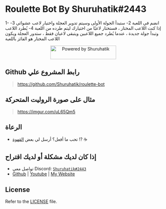 Roulette Bot By Shuruhatik#2443
====
1- انضم في اللعبة
2- ستبدأ الجولة الأولى وسيتم تدوير العجلة واختيار لاعب عشوائي
3- إذا كنت اللاعب المختار ، فستختار لاعبًا من اختيارك ليتم طرده من اللعبة
4- يُطرد اللاعب وتبدأ جولة جديدة ، عندما يُطرد جميع اللاعبين ويتبقى لاعبان فقط ، ستدور العجلة ويكون اللاعب المختار هو الفائز باللعبة

<div align="center">
    <p>
		<a href="https://bio.shuruhatik.com/" target="_blank"><img src="https://i.imgur.com/0Vm4FRF.png" width="212" height="44" alt="Powered by Shuruhatik"/></a>
	</p>
</div>

## Github رابط المشروع علي
> https://github.com/Shuruhatik/roulette-bot

## مثال على صورة الروليت المتحركة
> https://imgur.com/uL65Qm5

## الرعاة 
- تحب ما أفعل؟ أرسل لي بعض [القهوة](https://buymeacoff.ee/shuruhatik) !?  ☕

## إذا كان لديك مشكلة أو لديك اقتراح
- تواصل معي Discord: [`Shuruhatik#2443`](https://github.com/shuruhatik)
- [Github](https://github.com/shuruhatik) | [Youtube](https://www.youtube.com/@shuruhatik) | [My Website](https://www.shuruhatik.com/)



## License
Refer to the [LICENSE](https://github.com/Shuruhatik/roulette-bot/LICENSE) file.
